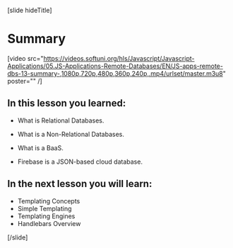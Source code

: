 [slide hideTitle]
# Summary

[video src="https://videos.softuni.org/hls/Javascript/Javascript-Applications/05.JS-Applications-Remote-Databases/EN/JS-apps-remote-dbs-13-summary-,1080p,720p,480p,360p,240p,.mp4/urlset/master.m3u8" poster="" /]

## In this lesson you learned:

- What is Relational Databases.

- What is a Non-Relational Databases.

- What is a BaaS.

- Firebase is a JSON-based cloud database.


## In the next lesson you will learn:

- Templating Concepts
- Simple Templating
- Templating Engines
- Handlebars Overview

[/slide]